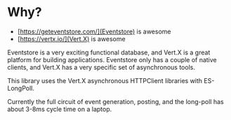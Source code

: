 # Why?

* [https://geteventstore.com/](Eventstore) is awesome
* [https://vertx.io/](Vert.X) is awesome

Eventstore is a very exciting functional database, and Vert.X is a great platform for building applications.  Eventstore only has a couple of native clients, and Vert.X has a very specific set of asynchronous tools.

This library uses the Vert.X asynchronous HTTPClient libraries with ES-LongPoll.

Currently the full circuit of event generation, posting, and the long-poll has about 3-8ms cycle time on a laptop.
